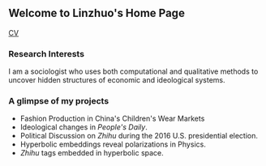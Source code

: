 ## Welcome to Linzhuo's Home Page



<a href="<https://github.com/linzhuoliSOC/linzhuoliSOC.github.io/blob/master/blog/linzhuoli_cv.html>">CV</a>

### Research Interests

I am a sociologist who uses both computational and qualitative methods to uncover hidden structures of economic and ideological systems. 



### A glimpse of my projects

- Fashion Production in China's Children's Wear Markets
- Ideological changes in *People's Daily*.
- Political Discussion on *Zhihu* during the 2016 U.S. presidential election.
- Hyperbolic embeddings reveal polarizations in Physics.
- *Zhihu* tags embedded in hyperbolic space.






